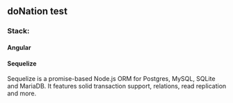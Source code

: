 <h2>doNation test</h2>

<h3>Stack:</h3>

<h4>Angular</h4>
<h4>Sequelize</h4>
Sequelize is a promise-based Node.js ORM for Postgres, MySQL, SQLite and MariaDB. It features solid transaction support, relations, read replication and more.
